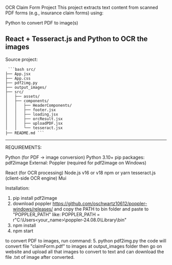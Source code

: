 OCR Claim Form Project
This project extracts text content from scanned PDF forms (e.g., insurance claim forms) using:

Python to convert PDF to image(s)

React + Tesseract.js and Python to OCR the images
----------------------
Source project:
<pre lang="md"> <code>```bash src/
├── App.jsx
├── App.css
├── pdf2img.py
├── output_images/
├── src/
│   ├── assets/
│   ├── components/
│   │   ├── HeaderComponents/
│   │   ├── footer.jsx
│   │   ├── loading.jsx
│   │   ├── orcResult.jsx
│   │   ├── uploadPDF.jsx
│   │   └── tesseract.jsx
├── README.md ```</code> </pre>   
---------------------
REQUIREMENTS:

Python (for PDF → image conversion)
    Python 3.10+
    pip packages:
    pdf2image
    External:
    Poppler (required for pdf2image on Windows)

React (for OCR processing)
    Node.js v16 or v18
    npm or yarn
    tesseract.js (client-side OCR engine)
    Mui


Installation:
1. pip install pdf2image
2. download poppler
https://github.com/oschwartz10612/poppler-windows/releases/ 
and copy the PATH to bin folder and paste to "POPPLER_PATH" like: POPPLER_PATH = r"C:\Users\<your_name>\poppler-24.08.0\Library\bin"
3. npm install
4. npm start

to convert PDF to images, run command:
5. python pdf2img.py 
the code will convert file "claimForm.pdf" to images at output_images folder
then go on website and upload all that images to convert to text and can download the file .txt of image after converted.





